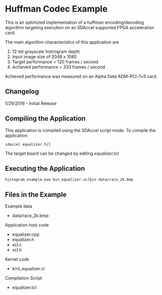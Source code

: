 Huffman Codec Example
===============================

This is an optimized implementation of a huffman encoding/decoding algorithm
targeting execution on an SDAccel supported FPGA acceleration card.

The main algorithm characteristics of this application are

1. 12-bit grayscale histrogram depth
2. Input image size of 2048 x 1080
3. Target performance = 120 frames / second
4. Achieved performance = 333 frames / second

Achieved performance was measured on an Alpha Data ADM-PCI-7v3 card.

Changelog
----------
1/29/2016 - Initial Release

Compiling the Application
---------------------------
This application is compiled using the SDAccel script mode.
To compile the application:

```
sdaccel equalizer.tcl
```
The target board can be changed by editing *equalizer.tcl*

Executing the Application
---------------------------
```
histogram_example.exe bin_equalizer.xclbin data/race_2k.bmp
```

Files in the Example
---------------------
Example data
- data/race_2k.bmp

Application host code
- equalizer.cpp
- equalizer.h
- xcl.c
- xcl.h

Kernel code
- krnl_equalizer.cl

Compilation Script
- equalizer.tcl
